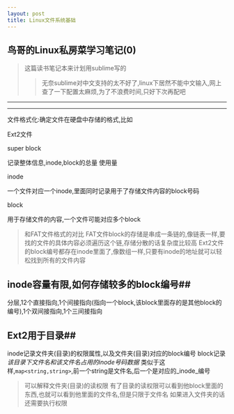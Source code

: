 ```yaml
---
layout: post
title: Linux文件系统基础
---
```


## 鸟哥的Linux私房菜学习笔记(0)

> 这篇读书笔记本来计划用sublime写的
> > 无奈sublime对中文支持的太不好了,linux下居然不能中文输入,网上查了一下配置太麻烦,为了不浪费时间,只好下次再配吧

----
****
文件格式化:确定文件在硬盘中存储的格式,比如

 Ext2文件
 
   super block
 
   记录整体信息,inode,block的总量 使用量

   inode
 
   一个文件对应一个inode,里面同时记录用于了存储文件内容的block号码

   block
 
   用于存储文件的内容,一个文件可能对应多个block

>和FAT文件格式的对比
>FAT文件block的存储是串成一条链的,像链表一样,要找的文件的具体内容必须遍历这个链,存储分散的话复杂度比较高
>Ext2文件的block编号都存在inode里面了,像数组一样,只要有inode的地址就可以轻松找到所有的文件内容

## inode容量有限,如何存储较多的block编号##
分层,12个直接指向,1个间接指向(指向一个block,该block里面存的是其他block的编号),1个双间接指向,1个三间接指向

## Ext2用于目录##
inode记录文件夹(目录)的权限属性,以及文件夹(目录)对应的block编号
block记录*该目录下文件名和该文件名占用的inode号码数据*
	类似于这样,`map<string,string>`,前一个string是文件名,后一个是对应的_inode_编号


>可以解释文件夹(目录)的读权限
>有了目录的读权限可以看到他block里面的东西,也就可以看到他里面的文件名,但是只限于文件名
>如果进入文件夹的话还需要执行权限


